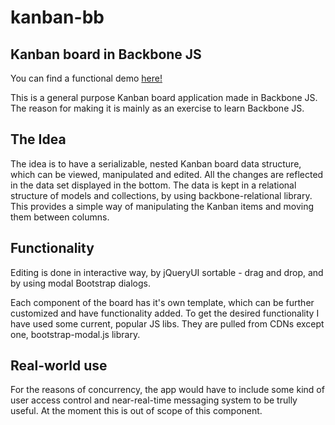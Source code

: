 kanban-bb
=========

Kanban board in Backbone JS
---


You can find a functional demo [here!](https://dl.dropboxusercontent.com/u/24609647/kanban-bb/index.html "Kanban Demo")

This is a general purpose Kanban board application made in Backbone JS. The reason for making it is mainly as an exercise to learn Backbone JS. 

The Idea
---
The idea is to have a serializable, nested Kanban board data structure, which can be viewed, manipulated and edited. All the changes are reflected in the data set displayed in the bottom. The data is kept in a relational structure of models and collections, by using backbone-relational library. This provides a simple way of manipulating the Kanban items and moving them between columns.

Functionality
---
Editing is done in interactive way, by jQueryUI sortable - drag and drop, and by using modal Bootstrap dialogs.

Each component of the board has it's own template, which can be further customized and have functionality added. To get the desired functionality I have used some current, popular JS libs. They are pulled from CDNs except one, bootstrap-modal.js library.

Real-world use
---
For the reasons of concurrency, the app would have to include some kind of user access control and near-real-time messaging system to be trully useful. At the moment this is out of scope of this component.



